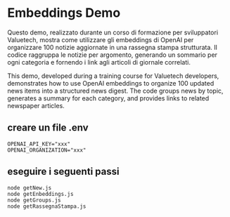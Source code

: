 # Embeddings Demo
Questo demo, realizzato durante un corso di formazione per sviluppatori Valuetech, mostra come utilizzare gli embeddings di OpenAI per organizzare 100 notizie aggiornate in una rassegna stampa strutturata. Il codice raggruppa le notizie per argomento, generando un sommario per ogni categoria e fornendo i link agli articoli di giornale correlati.

This demo, developed during a training course for Valuetech developers, demonstrates how to use OpenAI embeddings to organize 100 updated news items into a structured news digest. The code groups news by topic, generates a summary for each category, and provides links to related newspaper articles.

## creare un file .env
```
OPENAI_API_KEY="xxx"
OPENAI_ORGANIZATION="xxx"
```

## eseguire i seguenti passi
```
node getNew.js
node getEnbeddings.js
node getGroups.js
node getRassegnaStampa.js
```

